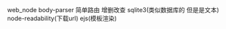 web_node
    body-parser 简单路由 增删改查
    sqlite3(类似数据库的 但是是文本)
    node-readability(下载url)
    ejs(模板渲染)